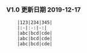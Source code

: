 ### V1.0 更新日期 2019-12-17
        |123|234|345|
        |:-|:-:|-:|
        |abc|bcd|cde|
        |abc|bcd|cde|
        |abc|bcd|cde|

